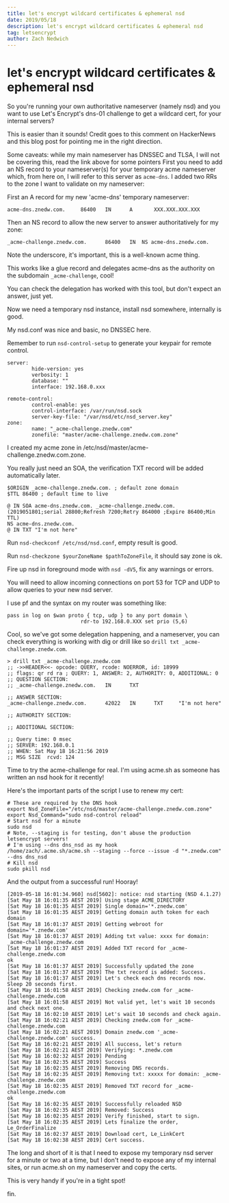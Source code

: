 ```yaml
---
title: let's encrypt wildcard certificates & ephemeral nsd
date: 2019/05/18
description: let's encrypt wildcard certificates & ephemeral nsd
tag: letsencrypt
author: Zach Nedwich
---
```

# let's encrypt wildcard certificates & ephemeral nsd

So you're running your own authoritative nameserver (namely nsd) and you want to use Let's Encrypt's dns-01 challenge to get a wildcard cert, for your internal servers?

This is easier than it sounds! Credit goes to this comment on HackerNews and this blog post for pointing me in the right direction.

Some caveats: while my main nameserver has DNSSEC and TLSA, I will not be covering this, read the link above for some pointers
First you need to add an NS record to your nameserver(s) for your temporary acme nameserver which, from here on, I will refer to this server as `acme-dns`. I added two RRs to the zone I want to validate on my nameserver:

First an A record for my new 'acme-dns' temporary nameserver:

`acme-dns.znedw.com.     86400   IN      A       XXX.XXX.XXX.XXX`

Then an NS record to allow the new server to answer authoritatively for my zone:

`_acme-challenge.znedw.com.      86400   IN  NS acme-dns.znedw.com.`

Note the underscore, it's important, this is a well-known acme thing.

This works like a glue record and delegates acme-dns as the authority on the subdomain `_acme-challenge`, cool!

You can check the delegation has worked with this tool, but don't expect an answer, just yet.

Now we need a temporary nsd instance, install nsd somewhere, internally is good.

My nsd.conf was nice and basic, no DNSSEC here.

Remember to run `nsd-control-setup` to generate your keypair for remote control.
```
server:
        hide-version: yes
        verbosity: 1
        database: ""
        interface: 192.168.0.xxx

remote-control:
        control-enable: yes
        control-interface: /var/run/nsd.sock
        server-key-file: "/var/nsd/etc/nsd_server.key"
zone:
        name: "_acme-challenge.znedw.com"
        zonefile: "master/acme-challenge.znedw.com.zone"                                                        
```
I created my acme zone in /etc/nsd/master/acme-challenge.znedw.com.zone.

You really just need an SOA, the verification TXT record will be added automatically later.
```
$ORIGIN _acme-challenge.znedw.com. ; default zone domain
$TTL 86400 ; default time to live

@ IN SOA acme-dns.znedw.com. _acme-challenge.znedw.com. (2019051801;serial 28800;Refresh 7200;Retry 864000 ;Expire 86400;Min TTL)
NS acme-dns.znedw.com.
@ IN TXT "I'm not here"
```

Run `nsd-checkconf /etc/nsd/nsd.conf`, empty result is good.

Run `nsd-checkzone $yourZoneName $pathToZoneFile`, it should say zone is ok.

Fire up nsd in foreground mode with `nsd -dV5`, fix any warnings or errors.

You will need to allow incoming connections on port 53 for TCP and UDP to allow queries to your new nsd server.

I use pf and the syntax on my router was something like:
```
pass in log on $wan proto { tcp, udp } to any port domain \
                        rdr-to 192.168.0.XXX set prio (5,6)
```

Cool, so we've got some delegation happening, and a nameserver, you can check everything is working with dig or drill like so `drill txt _acme-challenge.znedw.com`.
```
> drill txt _acme-challenge.znedw.com
;; ->>HEADER<<- opcode: QUERY, rcode: NOERROR, id: 18999
;; flags: qr rd ra ; QUERY: 1, ANSWER: 2, AUTHORITY: 0, ADDITIONAL: 0
;; QUESTION SECTION:
;; _acme-challenge.znedw.com.   IN      TXT

;; ANSWER SECTION:
_acme-challenge.znedw.com.      42022   IN      TXT     "I'm not here"

;; AUTHORITY SECTION:

;; ADDITIONAL SECTION:

;; Query time: 0 msec
;; SERVER: 192.168.0.1
;; WHEN: Sat May 18 16:21:56 2019
;; MSG SIZE  rcvd: 124
```
Time to try the acme-challenge for real. I'm using acme.sh as someone has written an nsd hook for it recently!

Here's the important parts of the script I use to renew my cert:
```
# These are required by the DNS hook
export Nsd_ZoneFile="/etc/nsd/master/acme-challenge.znedw.com.zone"
export Nsd_Command="sudo nsd-control reload"
# Start nsd for a minute
sudo nsd
# Note, --staging is for testing, don't abuse the production letsencrypt servers!
# I'm using --dns dns_nsd as my hook
/home/zach/.acme.sh/acme.sh --staging --force --issue -d "*.znedw.com" --dns dns_nsd
# Kill nsd
sudo pkill nsd
```
And the output from a successful run! Hooray!
```
[2019-05-18 16:01:34.960] nsd[5602]: notice: nsd starting (NSD 4.1.27)
[Sat May 18 16:01:35 AEST 2019] Using stage ACME_DIRECTORY
[Sat May 18 16:01:35 AEST 2019] Single domain='*.znedw.com'
[Sat May 18 16:01:35 AEST 2019] Getting domain auth token for each domain
[Sat May 18 16:01:37 AEST 2019] Getting webroot for domain='*.znedw.com'
[Sat May 18 16:01:37 AEST 2019] Adding txt value: xxxx for domain:  _acme-challenge.znedw.com
[Sat May 18 16:01:37 AEST 2019] Added TXT record for _acme-challenge.znedw.com
ok
[Sat May 18 16:01:37 AEST 2019] Successfully updated the zone
[Sat May 18 16:01:37 AEST 2019] The txt record is added: Success.
[Sat May 18 16:01:37 AEST 2019] Let's check each dns records now. Sleep 20 seconds first.
[Sat May 18 16:01:58 AEST 2019] Checking znedw.com for _acme-challenge.znedw.com
[Sat May 18 16:01:58 AEST 2019] Not valid yet, let's wait 10 seconds and check next one.
[Sat May 18 16:02:10 AEST 2019] Let's wait 10 seconds and check again.
[Sat May 18 16:02:21 AEST 2019] Checking znedw.com for _acme-challenge.znedw.com
[Sat May 18 16:02:21 AEST 2019] Domain znedw.com '_acme-challenge.znedw.com' success.
[Sat May 18 16:02:21 AEST 2019] All success, let's return
[Sat May 18 16:02:21 AEST 2019] Verifying: *.znedw.com
[Sat May 18 16:02:32 AEST 2019] Pending
[Sat May 18 16:02:35 AEST 2019] Success
[Sat May 18 16:02:35 AEST 2019] Removing DNS records.
[Sat May 18 16:02:35 AEST 2019] Removing txt: xxxxx for domain: _acme-challenge.znedw.com
[Sat May 18 16:02:35 AEST 2019] Removed TXT record for _acme-challenge.znedw.com
ok
[Sat May 18 16:02:35 AEST 2019] Successfully reloaded NSD
[Sat May 18 16:02:35 AEST 2019] Removed: Success
[Sat May 18 16:02:35 AEST 2019] Verify finished, start to sign.
[Sat May 18 16:02:35 AEST 2019] Lets finalize the order, Le_OrderFinalize
[Sat May 18 16:02:37 AEST 2019] Download cert, Le_LinkCert
[Sat May 18 16:02:38 AEST 2019] Cert success.
```
The long and short of it is that I need to expose my temporary nsd server for a minute or two at a time, but I don't need to expose any of my internal sites, or run acme.sh on my nameserver and copy the certs.

This is very handy if you're in a tight spot!

fin.